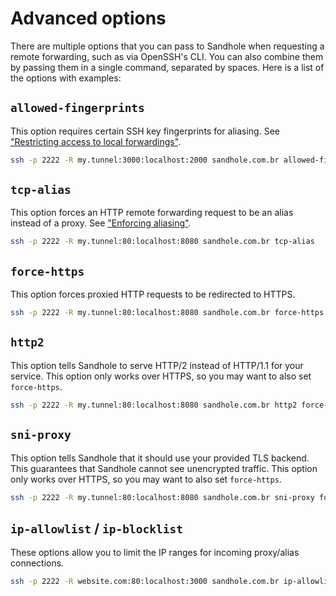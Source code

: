 # Advanced options

There are multiple options that you can pass to Sandhole when requesting a remote forwarding, such as via OpenSSH's CLI. You can also combine them by passing them in a single command, separated by spaces. Here is a list of the options with examples:

## `allowed-fingerprints`

This option requires certain SSH key fingerprints for aliasing. See ["Restricting access to local forwardings"](./local_forwarding.md#restricting-access-to-local-forwardings).

```bash
ssh -p 2222 -R my.tunnel:3000:localhost:2000 sandhole.com.br allowed-fingerprints=SHA256:GehKyA21BBK6eJCouziacUmqYDNl8BPMGG0CTtLSrbQ,SHA256:bwf4FDtNeZzFv8xHBzHJwRpDRxssCll8w2tCHFC9n1o
```

## `tcp-alias`

This option forces an HTTP remote forwarding request to be an alias instead of a proxy. See ["Enforcing aliasing"](./local_forwarding.md#enforcing-aliasing).

```bash
ssh -p 2222 -R my.tunnel:80:localhost:8080 sandhole.com.br tcp-alias
```

## `force-https`

This option forces proxied HTTP requests to be redirected to HTTPS.

```bash
ssh -p 2222 -R my.tunnel:80:localhost:8080 sandhole.com.br force-https
```

## `http2`

This option tells Sandhole to serve HTTP/2 instead of HTTP/1.1 for your service. This option only works over HTTPS, so you may want to also set `force-https`.

```bash
ssh -p 2222 -R my.tunnel:80:localhost:8080 sandhole.com.br http2 force-https
```

## `sni-proxy`

This option tells Sandhole that it should use your provided TLS backend. This guarantees that Sandhole cannot see unencrypted traffic. This option only works over HTTPS, so you may want to also set `force-https`.

```bash
ssh -p 2222 -R my.tunnel:80:localhost:8080 sandhole.com.br sni-proxy force-https
```

## `ip-allowlist` / `ip-blocklist`

These options allow you to limit the IP ranges for incoming proxy/alias connections.

```bash
ssh -p 2222 -R website.com:80:localhost:3000 sandhole.com.br ip-allowlist=10.0.0.0/8 ip-blocklist=10.1.0.0/16
```
